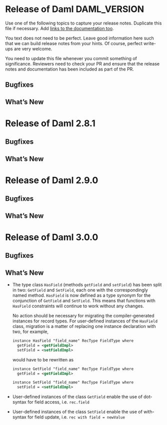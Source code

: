 # Release of Daml DAML_VERSION
Use one of the following topics to capture your release notes. Duplicate this file if necessary.
Add [links to the documentation too](https://docs.daml.com/DAML_VERSION/about.html).

You text does not need to be perfect. Leave good information here such that we can build release notes from your hints.
Of course, perfect write-ups are very welcome.

You need to update this file whenever you commit something of significance. Reviewers need to check your PR
and ensure that the release notes and documentation has been included as part of the PR.

## Bugfixes

## What’s New

# Release of Daml 2.8.1

## Bugfixes

## What’s New

# Release of Daml 2.9.0

## Bugfixes

## What’s New

# Release of Daml 3.0.0

## Bugfixes

## What’s New

* The type class `HasField` (methods `getField` and `setField`) has been split
  in two: `GetField` and `SetField`, each one with the correspondingly named
  method. `HasField` is now defined as a type synonym for the conjunction of
  `GetField` and `SetField`. This means that functions with `HasField`
  constraints will continue to work without any changes.

  No action should be necessary for migrating the compiler-generated instances
  for record types. For user-defined instances of the `HasField` class,
  migration is a matter of replacing one instance declaration with two, for
  example,

  ```daml
  instance HasField "field_name" RecType FieldType where
    getField = <getFieldImpl>
    setField = <setFieldImpl>
  ```

  would have to be rewritten as

  ```daml
  instance GetField "field_name" RecType FieldType where
    getField = <getFieldImpl>

  instance SetField "field_name" RecType FieldType where
    setField = <setFieldImpl>
  ```

* User-defined instances of the class `GetField` enable the use of dot-syntax
  for field access, i.e. `rec.field`

* User-defined instances of the class `SetField` enable the use of with-syntax
  for field update, i.e. `rec with field = newValue`
